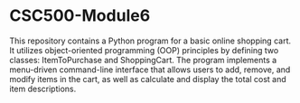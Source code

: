 # CSC500-Module6
This repository contains a Python program for a basic online shopping cart. It utilizes object-oriented programming (OOP) principles by defining two classes: ItemToPurchase and ShoppingCart. The program implements a menu-driven command-line interface that allows users to add, remove, and modify items in the cart, as well as calculate and display the total cost and item descriptions.
